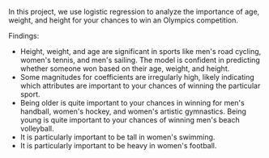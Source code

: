 In this project, we use logistic regression to analyze the importance of age, weight, and height for your chances to win an Olympics competition. 


Findings:
- Height, weight, and age are significant in sports like men's road cycling, women's tennis, and men's sailing. The model is confident in predicting whether someone won based on their age, weight, and height.
- Some magnitudes for coefficients are irregularly high, likely indicating which attributes are important to your chances of winning the particular sport. 
- Being older is quite important to your chances in winning for men's handball, women's hockey, and women's artistic gymnastics. Being young is quite important to your chances of winning men's beach volleyball. 
- It is particularly important to be tall in women's swimming.
- It is particularly important to be heavy in women's football. 
